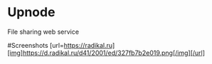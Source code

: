 # Upnode
File sharing web service

#Screenshots
[url=https://radikal.ru][img]https://d.radikal.ru/d41/2001/ed/327fb7b2e019.png[/img][/url]

